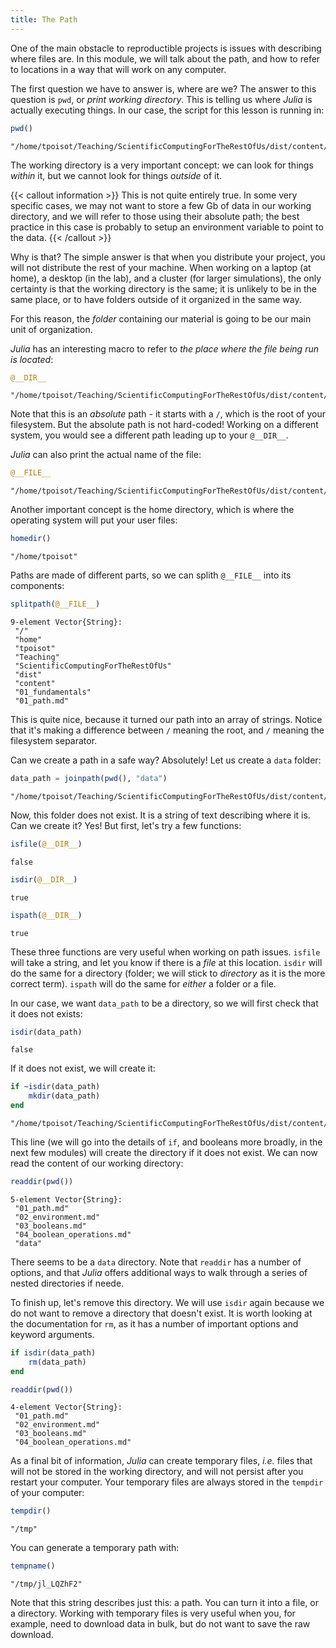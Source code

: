 ```yaml
---
title: The Path
---
```


One of the main obstacle to reproductible projects is issues with describing
where files are. In this module, we will talk about the path, and how to refer
to locations in a way that will work on any computer.

The first question we have to answer is, where are we? The answer to this
question is `pwd`, or *print working directory*. This is telling us where
*Julia* is actually executing things. In our case, the script for this lesson
is running in:

````julia
pwd()
````

````
"/home/tpoisot/Teaching/ScientificComputingForTheRestOfUs/dist/content/01_fundamentals"
````

The working directory is a very important concept: we can look for things
*within* it, but we cannot look for things *outside* of it.

{{< callout information >}} This is not quite entirely true. In some very
specific cases, we may not want to store a few Gb of data in our working
directory, and we will refer to those using their absolute path; the best
practice in this case is probably to setup an environment variable to point to
the data. {{< /callout >}}

Why is that? The simple answer is that when you distribute your project, you
will not distribute the rest of your machine. When working on a laptop (at
home), a desktop (in the lab), and a cluster (for larger simulations), the
only certainty is that the working directory is the same; it is unlikely to be
in the same place, or to have folders outside of it organized in the same way.

For this reason, the *folder* containing our material is going to be our main
unit of organization.

*Julia* has an interesting macro to refer to *the place where the file being
run is located*:

````julia
@__DIR__
````

````
"/home/tpoisot/Teaching/ScientificComputingForTheRestOfUs/dist/content/01_fundamentals"
````

Note that this is an *absolute* path - it starts with a `/`, which is the root
of your filesystem. But the absolute path is not hard-coded! Working on a
different system, you would see a different path leading up to your
`@__DIR__`.

*Julia* can also print the actual name of the file:

````julia
@__FILE__
````

````
"/home/tpoisot/Teaching/ScientificComputingForTheRestOfUs/dist/content/01_fundamentals/01_path.md"
````

Another important concept is the home directory, which is where the operating
system will put your user files:

````julia
homedir()
````

````
"/home/tpoisot"
````

Paths are made of different parts, so we can splith `@__FILE__` into its
components:

````julia
splitpath(@__FILE__)
````

````
9-element Vector{String}:
 "/"
 "home"
 "tpoisot"
 "Teaching"
 "ScientificComputingForTheRestOfUs"
 "dist"
 "content"
 "01_fundamentals"
 "01_path.md"
````

This is quite nice, because it turned our path into an array of strings.
Notice that it's making a difference between `/` meaning the root, and `/`
meaning the filesystem separator.

Can we create a path in a safe way? Absolutely! Let us create a `data` folder:

````julia
data_path = joinpath(pwd(), "data")
````

````
"/home/tpoisot/Teaching/ScientificComputingForTheRestOfUs/dist/content/01_fundamentals/data"
````

Now, this folder does not exist. It is a string of text describing where it
is. Can we create it? Yes! But first, let's try a few functions:

````julia
isfile(@__DIR__)
````

````
false
````

````julia
isdir(@__DIR__)
````

````
true
````

````julia
ispath(@__DIR__)
````

````
true
````

These three functions are very useful when working on path issues. `isfile`
will take a string, and let you know if there is a *file* at this location.
`isdir` will do the same for a directory (folder; we will stick to *directory*
as it is the more correct term). `ispath` will do the same for *either* a
folder or a file.

In our case, we want `data_path` to be a directory, so we will first check
that it does not exists:

````julia
isdir(data_path)
````

````
false
````

If it does not exist, we will create it:

````julia
if ~isdir(data_path)
    mkdir(data_path)
end
````

````
"/home/tpoisot/Teaching/ScientificComputingForTheRestOfUs/dist/content/01_fundamentals/data"
````

This line (we will go into the details of `if`, and booleans more broadly, in
the next few modules) will create the directory if it does not exist. We can
now read the content of our working directory:

````julia
readdir(pwd())
````

````
5-element Vector{String}:
 "01_path.md"
 "02_environment.md"
 "03_booleans.md"
 "04_boolean_operations.md"
 "data"
````

There seems to be a `data` directory. Note that `readdir` has a number of
options, and that *Julia* offers additional ways to walk through a series of
nested directories if neede.

To finish up, let's remove this directory. We will use `isdir` again because
we do not want to remove a directory that doesn't exist. It is worth looking
at the documentation for `rm`, as it has a number of important options and
keyword arguments.

````julia
if isdir(data_path)
    rm(data_path)
end

readdir(pwd())
````

````
4-element Vector{String}:
 "01_path.md"
 "02_environment.md"
 "03_booleans.md"
 "04_boolean_operations.md"
````

As a final bit of information, *Julia* can create temporary files, *i.e.*
files that will not be stored in the working directory, and will not persist
after you restart your computer. Your temporary files are always stored in the
`tempdir` of your computer:

````julia
tempdir()
````

````
"/tmp"
````

You can generate a temporary path with:

````julia
tempname()
````

````
"/tmp/jl_LQZhF2"
````

Note that this string describes just this: a path. You can turn it into a
file, or a directory. Working with temporary files is very useful when you,
for example, need to download data in bulk, but do not want to save the raw
download.

